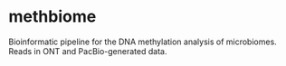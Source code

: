 # methbiome
Bioinformatic pipeline for the DNA methylation analysis of microbiomes. Reads in ONT and PacBio-generated data.

